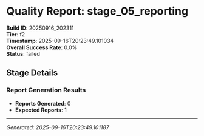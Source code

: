 # Quality Report: stage_05_reporting

**Build ID**: 20250916_202311  
**Tier**: f2  
**Timestamp**: 2025-09-16T20:23:49.101034  
**Overall Success Rate**: 0.0%  
**Status**: failed

## Stage Details

### Report Generation Results

- **Reports Generated**: 0
- **Expected Reports**: 1

---
*Generated: 2025-09-16T20:23:49.101187*
